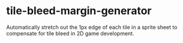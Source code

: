 # tile-bleed-margin-generator
Automatically stretch out the 1px edge of each tile in a sprite sheet to compensate for tile bleed in 2D game development.

